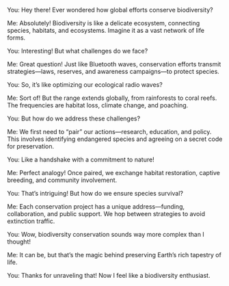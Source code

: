 You: Hey there! Ever wondered how global efforts conserve biodiversity?

Me: Absolutely! Biodiversity is like a delicate ecosystem, connecting species, habitats, and ecosystems. Imagine it as a vast network of life forms.

You: Interesting! But what challenges do we face?

Me: Great question! Just like Bluetooth waves, conservation efforts transmit strategies—laws, reserves, and awareness campaigns—to protect species.

You: So, it’s like optimizing our ecological radio waves?

Me: Sort of! But the range extends globally, from rainforests to coral reefs. The frequencies are habitat loss, climate change, and poaching.

You: But how do we address these challenges?

Me: We first need to “pair” our actions—research, education, and policy. This involves identifying endangered species and agreeing on a secret code for preservation.

You: Like a handshake with a commitment to nature!

Me: Perfect analogy! Once paired, we exchange habitat restoration, captive breeding, and community involvement.

You: That’s intriguing! But how do we ensure species survival?

Me: Each conservation project has a unique address—funding, collaboration, and public support. We hop between strategies to avoid extinction traffic.

You: Wow, biodiversity conservation sounds way more complex than I thought!

Me: It can be, but that’s the magic behind preserving Earth’s rich tapestry of life.

You: Thanks for unraveling that! Now I feel like a biodiversity enthusiast.
